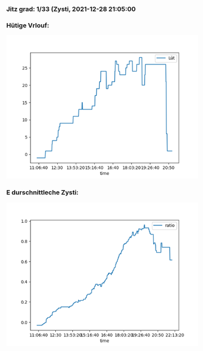 ### Jitz grad: 1/33 (Zysti, 2021-12-28 21:05:00

### Hütige Vrlouf:
![Graph](Today.png)

### E durschnittleche Zysti:
![Graph](Zysti.png)